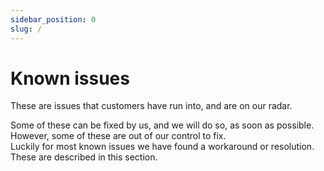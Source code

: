 ```yaml
---
sidebar_position: 0
slug: /
---
```


# Known issues

These are issues that customers have run into, and are on our radar.

Some of these can be fixed by us, and we will do so, as soon as possible. <br/>
However, some of these are out of our control to fix.<br/>
Luckily for most known issues we have found a workaround or resolution.<br/>
These are described in this section.